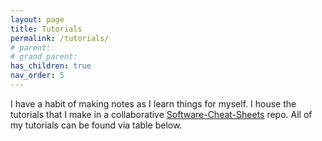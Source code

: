 ```yaml
---
layout: page
title: Tutorials
permalink: /tutorials/
# parent: 
# grand_parent: 
has_children: true
nav_order: 5
---
```


I have a habit of making notes as I learn things for myself. I house the tutorials that I make in a collaborative [Software-Cheat-Sheets](https://github.com/sirpaulmcd/Software-Cheat-Sheets) repo. All of my tutorials can be found via table below.